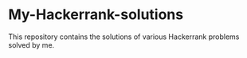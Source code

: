 # My-Hackerrank-solutions
This repository contains the solutions of various Hackerrank problems solved by me.
